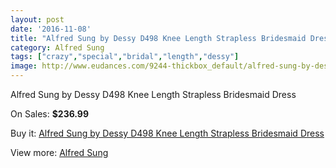```yaml
---
layout: post
date: '2016-11-08'
title: "Alfred Sung by Dessy D498 Knee Length Strapless Bridesmaid Dress"
category: Alfred Sung
tags: ["crazy","special","bridal","length","dessy"]
image: http://www.eudances.com/9244-thickbox_default/alfred-sung-by-dessy-d498-knee-length-strapless-bridesmaid-dress.jpg
---
```

Alfred Sung by Dessy D498 Knee Length Strapless Bridesmaid Dress

On Sales: **$236.99**
<a href="https://www.eudances.com/en/alfred-sung/3097-alfred-sung-by-dessy-d498-knee-length-strapless-bridesmaid-dress.html"><amp-img layout="responsive" width="600" height="600" src="//www.eudances.com/9244-thickbox_default/alfred-sung-by-dessy-d498-knee-length-strapless-bridesmaid-dress.jpg" alt="Alfred Sung by Dessy D498 Knee Length Strapless Bridesmaid Dress 0" /></a>
<a href="https://www.eudances.com/en/alfred-sung/3097-alfred-sung-by-dessy-d498-knee-length-strapless-bridesmaid-dress.html"><amp-img layout="responsive" width="600" height="600" src="//www.eudances.com/9245-thickbox_default/alfred-sung-by-dessy-d498-knee-length-strapless-bridesmaid-dress.jpg" alt="Alfred Sung by Dessy D498 Knee Length Strapless Bridesmaid Dress 1" /></a>
<a href="https://www.eudances.com/en/alfred-sung/3097-alfred-sung-by-dessy-d498-knee-length-strapless-bridesmaid-dress.html"><amp-img layout="responsive" width="600" height="600" src="//www.eudances.com/9246-thickbox_default/alfred-sung-by-dessy-d498-knee-length-strapless-bridesmaid-dress.jpg" alt="Alfred Sung by Dessy D498 Knee Length Strapless Bridesmaid Dress 2" /></a>
<a href="https://www.eudances.com/en/alfred-sung/3097-alfred-sung-by-dessy-d498-knee-length-strapless-bridesmaid-dress.html"><amp-img layout="responsive" width="600" height="600" src="//www.eudances.com/9247-thickbox_default/alfred-sung-by-dessy-d498-knee-length-strapless-bridesmaid-dress.jpg" alt="Alfred Sung by Dessy D498 Knee Length Strapless Bridesmaid Dress 3" /></a>

Buy it: [Alfred Sung by Dessy D498 Knee Length Strapless Bridesmaid Dress](https://www.eudances.com/en/alfred-sung/3097-alfred-sung-by-dessy-d498-knee-length-strapless-bridesmaid-dress.html "Alfred Sung by Dessy D498 Knee Length Strapless Bridesmaid Dress")

View more: [Alfred Sung](https://www.eudances.com/en/52-alfred-sung "Alfred Sung")
